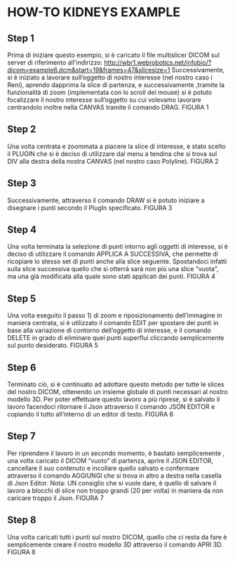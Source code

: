 HOW-TO KIDNEYS EXAMPLE
======================

## Step 1

Prima di iniziare questo esempio, si è caricato il file multislicer DICOM sul server di riferimento all'indirizzo:
http://wbr1.webrobotics.net/infobio/?dicom=example6.dcm&start=19&frames=47&slicesize=1
Successivamente, si è iniziato a lavorare sull’oggetto di nostro interesse (nel nostro caso i Reni), aprendo dapprima la slice di partenza, e successivamente ,tramite la funzionalità di zoom (implementata con lo scroll del mouse) si è potuto focalizzare il nostro interesse sull’oggetto su cui volevamo lavorare centrandolo inoltre nella CANVAS tramite il comando DRAG.
FIGURA 1

## Step 2

Una volta centrata e zoommata a piacere la slice di interesse, è stato scelto il PLUGIN che si è deciso di utilizzare dal menu a tendina che si trova sul DIV alla destra della nostra CANVAS (nel nostro caso Polyline). 
FIGURA 2

## Step 3

Successivamente, attraverso il comando DRAW si è potuto iniziare a disegnare i punti secondo il PlugIn specificato.
FIGURA 3

## Step 4

Una volta terminata la selezione di punti intorno agli oggetti di interesse, si è deciso di utilizzare il comando APPLICA A SUCCESSIVA, che permette di ricopiare lo stesso set di punti anche alla slice seguente.
Spostandoci infatti sulla slice successiva quello che si otterrà sarà non più una slice “vuota”, ma una già modificata alla quale sono stati applicati dei punti.
FIGURA 4

## Step 5

Una volta eseguito il passo 1) di zoom e riposizionamento dell’immagine in maniera centrata, si è utilizzato il comando EDIT per spostare dei punti in base alla variazione di contorno dell’oggetto di interesse, e il comando DELETE in grado di eliminare quei punti superflui cliccando semplicemente sul punto desiderato.
FIGURA 5

## Step 6

Terminato ciò, si è continuato ad adottare questo metodo per tutte le slices del nostro DICOM, ottenendo un insieme globale di punti necessari al nostro modello 3D.
Per poter effettuare questo lavoro a più riprese, si è salvato il lavoro facendoci ritornare il Json attraverso il comando JSON EDITOR e copiando il tutto all’interno di un editor di testo.
FIGURA 6

## Step 7

Per riprendere il lavoro in un secondo momento, è bastato semplicemente , una volta caricato il DICOM “vuoto” di partenza, aprire il JSON EDITOR, cancellare il suo contenuto e incollare quello salvato e confermare attraverso il comando AGGIUNGI che si trova in altro a destra nella casella di Json Editor.
Nota: UN consiglio che si vuole dare, è quello di salvare il lavoro a blocchi di slice non troppo grandi (20 per volta) in maniera da non caricare troppo il Json.
FIGURA 7

## Step 8

Una volta caricati tutti i punti sul nostro DICOM, quello che ci resta da fare è semplicemente creare il nostro modello 3D attraverso il comando APRI 3D.
FIGURA 8
